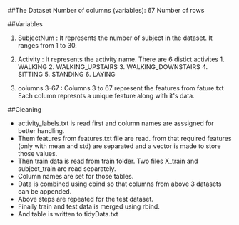 ##The Dataset
Number of columns (variables): 67
Number of rows

##Variables
1. SubjectNum : It represents the number of subject in the dataset. 
				It ranges from 1 to 30.
2. Activity : It represents the activity name.
			  There are 6 distict activites
			  1. WALKING
			  2. WALKING_UPSTAIRS
			  3. WALKING_DOWNSTAIRS
			  4. SITTING
			  5. STANDING
			  6. LAYING

3. columns 3-67 : Columns 3 to 67 represent the features from fature.txt
				Each column represnts a unique feature along with it's data.


##Cleaning
- activity_labels.txt is read first and column names are asssigned for better handling.
- Them features from features.txt file are read. from that required features (only with mean and std) are separated and a vector is made to store
  those values.
- Then train data is read from train folder. Two files X_train and subject_train are read separately.
- Column names are set for those tables.
- Data is combined using cbind so that columns from above 3 datasets can be appended.
- Above steps are repeated for the test dataset.
- Finally train and test data is merged using rbind.
- And table is written to tidyData.txt
 